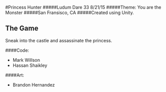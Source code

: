 #Princess Hunter
#####Ludum Dare 33 8/21/15
#####Theme: You are the Monster
#####San Fransisco, CA
#####Created using Unity.

## The Game

Sneak into the castle and assassinate the princess.


####Code:

- Mark Willson
- Hassan Shaikley

####Art: 

- Brandon Hernandez


